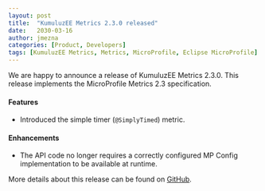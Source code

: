 ```yaml
---
layout: post
title:  "KumuluzEE Metrics 2.3.0 released"
date:   2030-03-16
author: jmezna
categories: [Product, Developers]
tags: [KumuluzEE Metrics, Metrics, MicroProfile, Eclipse MicroProfile]
---
```


We are happy to announce a release of KumuluzEE Metrics 2.3.0. This release implements the MicroProfile Metrics 2.3 specification. 

<!--more-->

#### Features

- Introduced the simple timer (`@SimplyTimed`) metric. 

#### Enhancements

- The  API  code  no  longer  requires  a  correctly  configured  MP  Config  implementation  to  be available  at  runtime.


More details about this release can be found on [GitHub](https://github.com/kumuluz/kumuluzee-metrics/releases/tag/v2.3.0).
